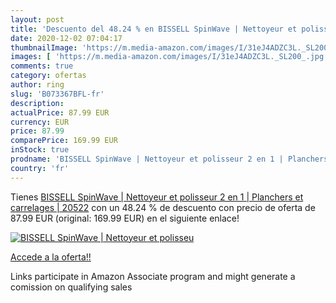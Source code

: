 ```yaml
---
layout: post
title: 'Descuento del 48.24 % en BISSELL SpinWave | Nettoyeur et polisseu'
date: 2020-12-02 07:04:17
thumbnailImage: 'https://m.media-amazon.com/images/I/31eJ4ADZC3L._SL200_.jpg'
images: [ 'https://m.media-amazon.com/images/I/31eJ4ADZC3L._SL200_.jpg' ]
comments: true
category: ofertas
author: ring
slug: 'B073367BFL-fr'
description:
actualPrice: 87.99 EUR
currency: EUR
price: 87.99
comparePrice: 169.99 EUR
inStock: true
prodname: 'BISSELL SpinWave | Nettoyeur et polisseur 2 en 1 | Planchers et carrelages | 20522'
country: 'fr'
---
```


Tienes [BISSELL SpinWave | Nettoyeur et polisseur 2 en 1 | Planchers et carrelages | 20522](https://www.amazon.fr/dp/B073367BFL/?tag=tolees0d-21) con un 48.24 % de descuento con precio de oferta de 87.99 EUR (original: 169.99 EUR) en el siguiente enlace!

[![BISSELL SpinWave | Nettoyeur et polisseu](https://m.media-amazon.com/images/I/31eJ4ADZC3L._SL200_.jpg)](https://www.amazon.fr/dp/B073367BFL/?tag=tolees0d-21)

[Accede a la oferta!!](https://www.amazon.fr/dp/B073367BFL/?tag=tolees0d-21)

Links participate in Amazon Associate program and might generate a comission on qualifying sales


